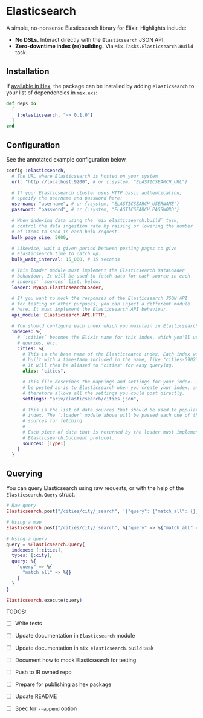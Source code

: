 # Elasticsearch

A simple, no-nonsense Elasticsearch library for Elixir. Highlights include:

- **No DSLs.** Interact directly with the `Elasticsearch` JSON API.
- **Zero-downtime index (re)building.** Via `Mix.Tasks.Elasticsearch.Build` task.

## Installation

If [available in Hex](https://hex.pm/docs/publish), the package can be installed
by adding `elasticsearch` to your list of dependencies in `mix.exs`:

```elixir
def deps do
  [
    {:elasticsearch, "~> 0.1.0"}
  ]
end
```

## Configuration

See the annotated example configuration below.

```elixir
config :elasticsearch,
  # The URL where Elasticsearch is hosted on your system
  url: "http://localhost:9200", # or {:system, "ELASTICSEARCH_URL"}

  # If your Elasticsearch cluster uses HTTP basic authentication,
  # specify the username and password here:
  username: "username", # or {:system, "ELASTICSEARCH_USERNAME"}
  password: "password", # or {:system, "ELASTICSEARCH_PASSWORD"}

  # When indexing data using the `mix elasticsearch.build` task,
  # control the data ingestion rate by raising or lowering the number
  # of items to send in each bulk request.
  bulk_page_size: 5000,

  # Likewise, wait a given period between posting pages to give
  # Elasticsearch time to catch up.
  bulk_wait_interval: 15_000, # 15 seconds

  # This loader module must implement the Elasticsearch.DataLoader
  # behaviour. It will be used to fetch data for each source in each
  # indexes' `sources` list, below:
  loader: MyApp.ElasticsearchLoader,

  # If you want to mock the responses of the Elasticsearch JSON API
  # for testing or other purposes, you can inject a different module
  # here. It must implement the Elasticsearch.API behaviour.
  api_module: Elasticsearch.API.HTTP,

  # You should configure each index which you maintain in Elasticsearch here.
  indexes: %{
    # `:cities` becomes the Elixir name for this index, which you'll use in
    # queries, etc.
    cities: %{
      # This is the base name of the Elasticsearch index. Each index will be
      # built with a timestamp included in the name, like "cities-5902341238".
      # It will then be aliased to "cities" for easy querying.
      alias: "cities",

      # This file describes the mappings and settings for your index. It will
      # be posted as-is to Elasticsearch when you create your index, and
      # therefore allows all the settings you could post directly.
      settings: "priv/elasticsearch/cities.json",

      # This is the list of data sources that should be used to populate this
      # index. The `:loader` module above will be passed each one of these
      # sources for fetching.
      #
      # Each piece of data that is returned by the loader must implement the
      # Elasticsearch.Document protocol.
      sources: [Type1]
    }
  }
```

## Querying

You can query Elasticsearch using raw requests, or with the help of 
the `Elasticsearch.Query` struct.

```elixir
# Raw query
Elasticsearch.post("/cities/city/_search", '{"query": {"match_all": {}}}')

# Using a map
Elasticsearch.post("/cities/city/_search", %{"query" => %{"match_all" => %{}}})

# Using a query
query = %Elasticsearch.Query{
  indexes: [:cities],
  types: [:city],
  query: %{
    "query" => %{
      "match_all" => %{}
    }
  }
}

Elasticsearch.execute(query)
```

TODOS:

- [ ] Write tests
- [ ] Update documentation in `Elasticsearch` module
- [ ] Update documentation in `mix elasticsearch.build` task
- [ ] Document how to mock Elasticsearch for testing
- [ ] Push to IR owned repo
- [ ] Prepare for publishing as hex package
- [ ] Update README
- [ ] Spec for `--append` option

